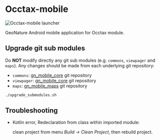 # Occtax-mobile

![Occtax-mobile launcher](https://raw.githubusercontent.com/PnX-SI/gn_mobile_occtax/develop/occtax/src/main/res/mipmap-xxxhdpi/ic_launcher.png)

GeoNature Android mobile application for Occtax module.

## Upgrade git sub modules

Do **NOT** modify directly any git sub modules (e.g. `commons`, `viewpager` and `maps`).
Any changes should be made from each underlying git repository:

* `commons`: [gn_mobile_core](https://github.com/PnX-SI/gn_mobile_core) git repository
* `viewpager`: [gn_mobile_core](https://github.com/PnX-SI/gn_mobile_core) git repository
* `maps`: [gn_mobile_maps](https://github.com/PnX-SI/gn_mobile_maps) git repository

```bash
./upgrade_submodules.sh
```

## Troubleshooting

* Kotlin error, Redeclaration from class within imported module:

  clean project from menu *Build -> Clean Project*, then rebuild project.
